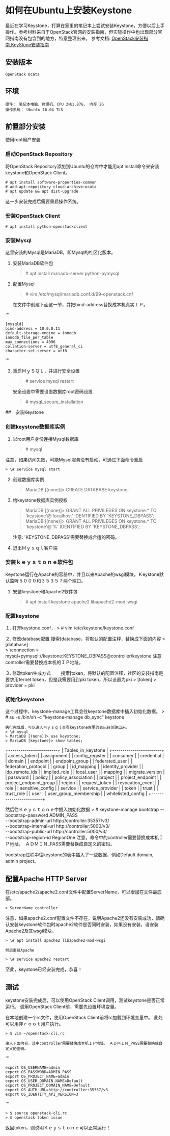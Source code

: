 # 如何在Ubuntu上安装Keystone
最近在学习Keystone，打算在家里的笔记本上尝试安装Keystone，方便以后上手操作。参考材料来自于OpenStack官网的安装指南，但实际操作中也出现部分官网指南没有包含到的地方，特意整理出来。
参考文档: [OpenStack安装指南](https://docs.openstack.org/newton/install-guide-ubuntu/index.html),[KeyStone安装指南](https://docs.openstack.org/keystone/latest/install/index-ubuntu.html)
    
## 安装版本
    OpenStack Ocata
    
## 环境
    硬件： 笔记本电脑，物理机，CPU 2核1.87G， 内存 2G
    操作系统： Ubuntu 16.04 TLS
    
## 前置部分安装
使用root用户安装

### 启动OpenStack Repository
将OpenStack Repository添加到Ubuntu的仓库中才能用apt install命令来安装keystone和OpenStack Client。

    # apt install software-properties-common
    # add-apt-repository cloud-archive:ocata
    # apt update && apt dist-upgrade
    
这一步安装完成后需要重启操作系统。

### 安装OpenStack Client
    # apt install python-openstackclient
    
### 安装Mysql

这里安装的Mysql是MariaDB，即Mysql的社区化版本。

1. 安装MariaDB软件包

    > \# apt install mariadb-server python-pymysql

2. 配置Mysql
    > \# vim /etc/mysql/mariadb.conf.d/99-openstack.cnf
    
    在文件中创建下面这一节，并把bind-address替换成本机真实ＩＰ。
    
'''

    [mysqld]
    bind-address = 10.0.0.11
    default-storage-engine = innodb
    innodb_file_per_table
    max_connections = 4096
    collation-server = utf8_general_ci
    character-set-server = utf8
'''

3. 重启ＭｙＳＱＬ，并进行安全设置

    > \# service mysql restart
    
    安全设置中需要设置数据库root密码设置
    > \# mysql_secure_installation

##　安装Keystone
### 创建keystone数据库实例
1. 以root用户身份连接Mysql数据库

    > \# mysql
    
注意，如果访问失败，可能Mysql服务没有启动，可通过下面命令重启

    > \# service mysql start

2. 创建数据库实例
    > MariaDB [(none)]> CREATE DATABASE keystone;
    
3. 给keystone数据库实例授权
    > MariaDB [(none)]> GRANT ALL PRIVILEGES ON keystone.* TO 'keystone'@'localhost' IDENTIFIED BY 'KEYSTONE_DBPASS';
    > MariaDB [(none)]> GRANT ALL PRIVILEGES ON keystone.* TO 'keystone'@'%' IDENTIFIED BY 'KEYSTONE_DBPASS';
    
    注意: 'KEYSTONE_DBPASS'需要替换成合适的密码。
4. 退出Ｍｙｓｑｌ客户端

### 安装ｋｅｙｓｔｏｎｅ软件包
Keystone运行在Apache的容器中，并且以来Apache的wsgi模块，Ｋeystone默认监听５０００和３５３５７两个端口。

1. 安装keystone和Apache2软件包

    > \# apt install keystone apache2 libapache2-mod-wsgi
  
### 配置keystone
１. 打开keystone.conf，
    > \# vim /etc/keystone/keystone.conf

２. 修改database配置
    搜索\[database，将默认的配置注释，替换成下面的内容
    > \[database\]  
    > \connection = mysql+pymysql://keystone:KEYSTONE_DBPASS@controller/keystone
    注意controller需要替换成本机的ＩＰ地址。

３. 修改token生成方式
　　搜索\[token，将默认的配置注释，社区的安装指南是要求用fernet token，但是我需要用到pki token，所以设置为pki
    > \[token\]
    > provider = pki
    
### 初始化keystone


这个过程中，keystone-manage工具会往keystone数据库中插入初始化数据。
    > \# su -s /bin/sh -c "keystone-manage db_sync" keystone
    
    执行完成后，可以进入Ｍｙｓｑｌ查看keystone库里的表已经创建出来。
    > \# mysql
    > MariaDB [(none)]> use keystone;
    > MariaDB [keystone]> show tables;
    
+------------------------+
| Tables_in_keystone     |
+------------------------+
| access_token           |
| assignment             |
| config_register        |
| consumer               |
| credential             |
| domain                 |
| endpoint               |
| endpoint_group         |
| federated_user         |
| federation_protocol    |
| group                  |
| id_mapping             |
| identity_provider      |
| idp_remote_ids         |
| implied_role           |
| local_user             |
| mapping                |
| migrate_version        |
| password               |
| policy                 |
| policy_association     |
| project                |
| project_endpoint       |
| project_endpoint_group |
| region                 |
| request_token          |
| revocation_event       |
| role                   |
| sensitive_config       |
| service                |
| service_provider       |
| token                  |
| trust                  |
| trust_role             |
| user                   |
| user_group_membership  |
| whitelisted_config     |
+------------------------+

 然后往Ｋｅｙｓｔｏｎｅ中插入初始化数据
    > \# keystone-manage bootstrap --bootstrap-password ADMIN_PASS \
    --bootstrap-admin-url http://controller:35357/v3/ \
    --bootstrap-internal-url http://controller:5000/v3/ \
    --bootstrap-public-url http://controller:5000/v3/ \
    --bootstrap-region-id RegionOne
  注意，命令中的controller需要替换成本机ＩＰ地址，　ＡＤＭＩＮ_PASS需要替换成自定义的密码。
  
  bootstrap过程中往keystone的表中插入了一些数据，例如Default domain, admin project。
  
## 配置Apache HTTP Server
在/etc/apache2/apache2.conf文件中配置ServerName，可以增加在文件最底部。

    > ServerName controller

注意，如果apache2.conf配置文件不存在，说明Apache2还没有安装成功，请确认安装keystone软件包时apache2软件是否同时安装，如果没有安装，请安装Apache2及其wsgi模块。

    > \# apt install apache2 libapache2-mod-wsgi

    然后重启Apache
    
    > \# service apache2 restart

至此，keystone已经安装完成，恭喜！

## 测试
keystone安装完成后，可以使用OpenStack Client调用，测试keystone是否正常运行。
调用OpenStack Client前，需要先设置环境变量。

在本地创建一个rc文件，使用OpenStack Client前将rc加载到环境变量中。 此处可以用非ｒｏｏｔ用户执行。

    > $ vim ~/openstack-cli.rc
    
    输入下面内容，其中controller需要替换成本机ＩＰ地址，　ＡＤＭＩＮ_PASS需要替换成自定义的密码。
    
'''

    export OS_USERNAME=admin
    export OS_PASSWORD=ADMIN_PASS
    export OS_PROJECT_NAME=admin
    export OS_USER_DOMAIN_NAME=Default
    export OS_PROJECT_DOMAIN_NAME=Default
    export OS_AUTH_URL=http://controller:35357/v3
    export OS_IDENTITY_API_VERSION=3
'''

    > $ source openstack-cli.rc
    > $ openstack token issue
    
返回token，则说明Ｋｅｙｓｔｏｎｅ可以正常运行！

  
